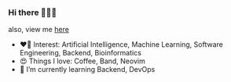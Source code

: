 ### Hi there 👋🔥✨

also, view me [here](https://sites.google.com/view/hzionn/)

- ❤️‍🔥 Interest: Artificial Intelligence, Machine Learning, Software Engineering, Backend, Bioinformatics
- 😍 Things I love: Coffee, Band, Neovim
- 🌱 I’m currently learning Backend, DevOps

<!--
![Top Langs](https://github-readme-stats-git-masterrstaa-rickstaa.vercel.app/api/top-langs/?username=hzionn&layout=compact&theme=transparent&hide=jupyter%20notebook,html,css&exclude_repo=Graph-Machine-Learning)
-->

<!--
[![Top Langs](https://github-readme-stats-git-masterrstaa-rickstaa.vercel.app/api/top-langs/?username=hzionn&layout=compact&theme=transparent&hide=jupyter%20notebook,html,css&exclude_repo=Graph-Machine-Learning)](https://github.com/hzionn/github-readme-stats)
![Anurag's GitHub stats](https://github-readme-stats.vercel.app/api?username=hzionn&show_icons=true&theme=transparent)
-->

<!--
**hzionn/hzionn** is a ✨ _special_ ✨ repository because its `README.md` (this file) appears on your GitHub profile.

Here are some ideas to get you started:

- 🔭 I’m currently working on ...
- 🌱 I’m currently learning ...
- 👯 I’m looking to collaborate on ...
- 🤔 I’m looking for help with ...
- 💬 Ask me about ...
- 📫 How to reach me: ...
- 😄 Pronouns: ...
- ⚡ Fun fact: ...
-->

<!--
Customize README:
https://github.com/anuraghazra/github-readme-stats
-->
